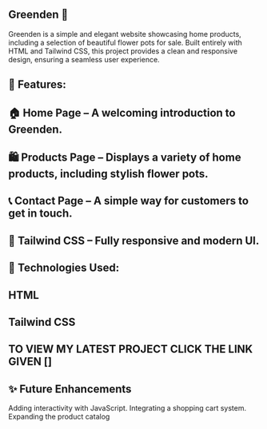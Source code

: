## Greenden 🌿
Greenden is a simple and elegant website showcasing home products, including a selection of beautiful flower pots for sale. Built entirely with HTML and Tailwind CSS, this project provides a clean and responsive design, ensuring a seamless user experience.

## 🌟 Features:

## 🏠 Home Page – A welcoming introduction to Greenden.
## 🛍️ Products Page – Displays a variety of home products, including stylish flower pots.
## 📞 Contact Page – A simple way for customers to get in touch.
## 🎨 Tailwind CSS – Fully responsive and modern UI.

## 🚀 Technologies Used:
## HTML
## Tailwind CSS

## TO VIEW MY LATEST PROJECT CLICK THE LINK GIVEN []

## ✨ Future Enhancements
Adding interactivity with JavaScript.
Integrating a shopping cart system.
Expanding the product catalog
